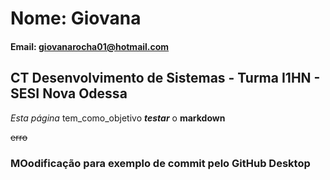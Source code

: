 # Nome: Giovana

#### Email: giovanarocha01@hotmail.com

## CT Desenvolvimento de Sistemas - Turma I1HN - SESI Nova Odessa

*Esta página* tem_como_objetivo ***testar*** o **markdown**

~~erro~~

### MOodificação para exemplo de commit pelo GitHub Desktop